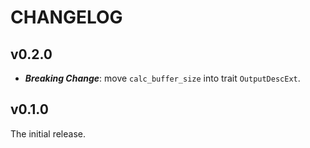 # CHANGELOG

## v0.2.0

- **_Breaking Change_**: move `calc_buffer_size` into trait `OutputDescExt`.

## v0.1.0

The initial release.
